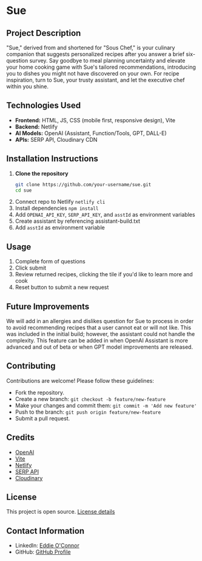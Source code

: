 # Sue

## Project Description
"Sue," derived from and shortened for "Sous Chef," is your culinary companion that suggests personalized recipes after you answer a brief six-question survey. Say goodbye to meal planning uncertainty and elevate your home cooking game with Sue's tailored recommendations, introducing you to dishes you might not have discovered on your own. For recipe inspiration, turn to Sue, your trusty assistant, and let the executive chef within you shine.

## Technologies Used
- **Frontend:** HTML, JS, CSS (mobile first, responsive design), Vite
- **Backend:** Netlify
- **AI Models:** OpenAI (Assistant, Function/Tools, GPT, DALL-E)
- **APIs:** SERP API, Cloudinary CDN

## Installation Instructions
1. **Clone the repository**
   ```bash
   git clone https://github.com/your-username/sue.git
   cd sue
2. Connect repo to Netlify
   `netlify cli`
4. Install dependencies
   `npm install`
6. Add `OPENAI_API_KEY`, `SERP_API_KEY`, and `asstId` as environment variables
7. Create assistant by referencing assistant-build.txt
8. Add `asstId` as environment variable

## Usage
1. Complete form of questions
2. Click submit
3. Review returned recipes, clicking the tile if you'd like to learn more and cook
4. Reset button to submit a new request

## Future Improvements
We will add in an allergies and dislikes question for Sue to process in order to avoid recommending recipes that a user cannot eat or will not like. This was included in the initial build; however, the assistant could not handle the complexity. This feature can be added in when OpenAI Assistant is more advanced and out of beta or when GPT model improvements are released.

## Contributing
Contributions are welcome! Please follow these guidelines:
- Fork the repository.
- Create a new branch: `git checkout -b feature/new-feature`
- Make your changes and commit them: `git commit -m 'Add new feature'`
- Push to the branch: `git push origin feature/new-feature`
- Submit a pull request.

## Credits
- [OpenAI](https://www.openai.com/)
- [Vite](https://vitejs.dev/)
- [Netlify](https://www.netlify.com/)
- [SERP API](https://serpapi.com/)
- [Cloudinary](https://cloudinary.com/)

## License
This project is open source. [License details](LICENSE)

## Contact Information
- LinkedIn: [Eddie O'Connor](https://www.linkedin.com/in/edwardjamesoconnor/)
- GitHub: [GitHub Profile](https://github.com/Eddie-OConnor)
